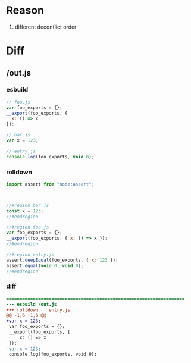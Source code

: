 # Reason
1. different deconflict order
# Diff
## /out.js
### esbuild
```js
// foo.js
var foo_exports = {};
__export(foo_exports, {
  x: () => x
});

// bar.js
var x = 123;

// entry.js
console.log(foo_exports, void 0);
```
### rolldown
```js
import assert from "node:assert";



//#region bar.js
const x = 123;
//#endregion

//#region foo.js
var foo_exports = {};
__export(foo_exports, { x: () => x });
//#endregion

//#region entry.js
assert.deepEqual(foo_exports, { x: 123 });
assert.equal(void 0, void 0);
//#endregion

```
### diff
```diff
===================================================================
--- esbuild	/out.js
+++ rolldown	entry.js
@@ -1,6 +1,6 @@
+var x = 123;
 var foo_exports = {};
 __export(foo_exports, {
     x: () => x
 });
-var x = 123;
 console.log(foo_exports, void 0);

```